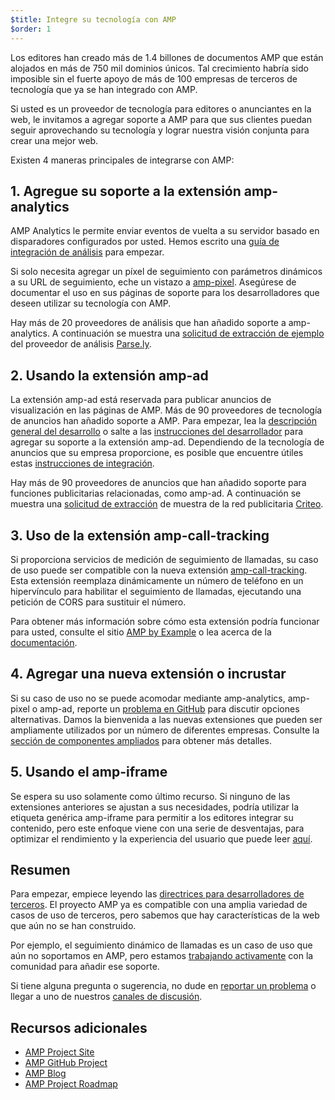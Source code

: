 ```yaml
---
$title: Integre su tecnología con AMP
$order: 1
---
```


Los editores han creado más de 1.4 billones de documentos AMP que están alojados en más de 750 mil dominios únicos. Tal crecimiento habría sido imposible sin el fuerte apoyo de más de 100 empresas de terceros de tecnología que ya se han integrado con AMP.

Si usted es un proveedor de tecnología para editores o anunciantes en la web, le invitamos a agregar soporte a AMP para que sus clientes puedan seguir aprovechando su tecnología y lograr nuestra visión conjunta para crear una mejor web.

Existen 4 maneras principales de integrarse con AMP:

## 1. Agregue su soporte a la extensión amp-analytics

AMP Analytics le permite enviar eventos de vuelta a su servidor basado en disparadores configurados por usted. Hemos escrito una [guía de integración de análisis](https://github.com/ampproject/amphtml/blob/master/extensions/amp-analytics/integrating-analytics.md) para empezar.

Si solo necesita agregar un píxel de seguimiento con parámetros dinámicos a su URL de seguimiento, eche un vistazo a [amp-pixel](/docs/reference/components/amp-pixel). Asegúrese de documentar el uso en sus páginas de soporte para los desarrolladores que deseen utilizar su tecnología con AMP.

Hay más de 20 proveedores de análisis que han añadido soporte a amp-analytics. A continuación se muestra una [solicitud de extracción de ejemplo](https://github.com/ampproject/amphtml/pull/1595) del proveedor de análisis [Parse.ly](https://www.parsely.com/help/integration/google-amp/).

## 2. Usando la extensión amp-ad

La extensión amp-ad está reservada para publicar anuncios de visualización en las páginas de AMP. Más de 90 proveedores de tecnología de anuncios han añadido soporte a AMP. Para empezar, lea la [descripción general del desarrollo](https://github.com/ampproject/amphtml/tree/master/ads#overview) o salte a las [instrucciones del desarrollador](https://github.com/ampproject/amphtml/tree/master/ads#developer-guidelines-for-a-pull-request) para agregar su soporte a la extensión amp-ad. Dependiendo de la tecnología de anuncios que su empresa proporcione, es posible que encuentre útiles estas [instrucciones de integración](https://github.com/ampproject/amphtml/blob/master/ads/_integration-guide.md).

Hay más de 90 proveedores de anuncios que han añadido soporte para funciones publicitarias relacionadas, como amp-ad. A continuación se muestra una [solicitud de extracción](https://github.com/ampproject/amphtml/pull/2299) de muestra de la red publicitaria [Criteo](https://github.com/ampproject/amphtml/blob/master/ads/criteo.md).

## 3. Uso de la extensión amp-call-tracking

Si proporciona servicios de medición de seguimiento de llamadas, su caso de uso puede ser compatible con la nueva extensión [amp-call-tracking](https://github.com/ampproject/amphtml/blob/master/extensions/amp-call-tracking/amp-call-tracking.md). Esta extensión reemplaza dinámicamente un número de teléfono en un hipervínculo para habilitar el seguimiento de llamadas, ejecutando una petición de CORS para sustituir el número.

Para obtener más información sobre cómo esta extensión podría funcionar para usted, consulte el sitio [AMP by Example](https://ampbyexample.com/components/amp-call-tracking/) o lea acerca de la [documentación](/docs/reference/components/amp-call-tracking).

## 4. Agregar una nueva extensión o incrustar

Si su caso de uso no se puede acomodar mediante amp-analytics, amp-pixel o amp-ad, reporte un [problema en GitHub](https://github.com/ampproject/amphtml/issues/new) para discutir opciones alternativas. Damos la bienvenida a las nuevas extensiones que pueden ser ampliamente utilizados por un número de diferentes empresas. Consulte la [sección de componentes ampliados](https://github.com/ampproject/amphtml/blob/master/CONTRIBUTING.md#contributing-extended-components) para obtener más detalles.

## 5. Usando el amp-iframe

Se espera su uso solamente como último recurso. Si ninguno de las extensiones anteriores se ajustan a sus necesidades, podría utilizar la etiqueta genérica amp-iframe para permitir a los editores integrar su contenido, pero este enfoque viene con una serie de desventajas, para optimizar el rendimiento y la experiencia del usuario que puede leer [aquí](/docs/reference/components/amp-iframe#guideline:-prefer-specific-amp-components-to-amp-iframe).

## Resumen

Para empezar, empiece leyendo las [directrices para desarrolladores de terceros](https://github.com/ampproject/amphtml/blob/master/3p/README.md). El proyecto AMP ya es compatible con una amplia variedad de casos de uso de terceros, pero sabemos que hay características de la web que aún no se han construido.

Por ejemplo, el seguimiento dinámico de llamadas es un caso de uso que aún no soportamos en AMP, pero estamos [trabajando activamente](https://github.com/ampproject/amphtml/issues/5276) con la comunidad para añadir ese soporte.

Si tiene alguna pregunta o sugerencia, no dude en [reportar un problema](https://github.com/ampproject/amphtml/blob/master/CONTRIBUTING.md#filing-issues) o llegar a uno de nuestros [canales de discusión](https://github.com/ampproject/amphtml/blob/master/CONTRIBUTING.md#discussion-channels).

## Recursos adicionales

- [AMP Project Site](https://www.ampproject.org/)
- [AMP GitHub Project](https://github.com/ampproject/amphtml)
- [AMP Blog](https://amphtml.wordpress.com/)
- [AMP Project Roadmap](https://www.ampproject.org/roadmap/)
